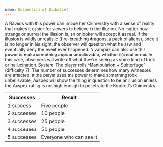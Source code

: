 ```yaml
---
name: Suspension of Disbelief
---
```


A Ravnos with this power can imbue her Chimerstry with a sense of reality that makes it easier for viewers to believe in the illusion. No matter how strange or surreal the illusion is, an onlooker will accept it as real. If the illusion is wildly unrealistic (fire-breathing dragons, a pack of aliens), once it is no longer in his sight, the observer will question what he saw and eventually deny the event ever happened. A vampire can also use this power to make something appear unbelievable, whether it’s real or not. In this case, observers will write off what they’re seeing as some kind of trick or hallucination.
_System_: The player rolls ^Manipulation + Subterfuge^ (difficulty 7). The number of successes determines how many witnesses are affected. If the player uses the power to make something look unbelievable, Auspex will show the thing in question to be an illusion unless the Auspex rating is not high enough to penetrate the Kindred’s Chimerstry.
<table><tr><th>Successes</th><th>Result</th></tr><tr><td>1 success</td><td>Five people</td></tr><tr><td>2 successes</td><td>10 people</td></tr><tr><td>3 successes</td><td>25 people</td></tr><tr><td>4 successes</td><td>50 people</td></tr><tr><td>5 successes</td><td>Everyone who can see it</td></tr></table>